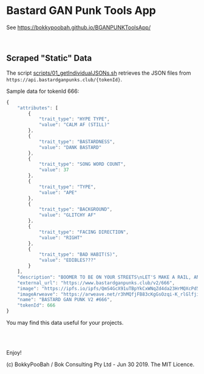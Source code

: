 # Bastard GAN Punk Tools App

See https://bokkypoobah.github.io/BGANPUNKToolsApp/


<br />

## Scraped "Static" Data

The script [scripts/01_getIndividualJSONs.sh](scripts/01_getIndividualJSONs.sh) retrieves the JSON files from `https://api.bastardganpunks.club/{tokenId}`.

Sample data for tokenId 666:

```javascript
{
    "attributes": [
        {
            "trait_type": "HYPE TYPE",
            "value": "CALM AF (STILL)"
        },
        {
            "trait_type": "BASTARDNESS",
            "value": "DANK BASTARD"
        },
        {
            "trait_type": "SONG WORD COUNT",
            "value": 37
        },
        {
            "trait_type": "TYPE",
            "value": "APE"
        },
        {
            "trait_type": "BACKGROUND",
            "value": "GLITCHY AF"
        },
        {
            "trait_type": "FACING DIRECTION",
            "value": "RIGHT"
        },
        {
            "trait_type": "BAD HABIT(S)",
            "value": "EDIBLES???"
        }
    ],
    "description": "BOOMER TO BE ON YOUR STREETS\nLET'S MAKE A RAIL, AND GET A HOLE IN THIS SMALL WAY \nAND YOU KNOW THAT EVERYTHING YOU WANTED WAS NOT TOO MUCH \nYOU SEE THERE'S A HOLE IN MY SOUL \n",
    "external_url": "https://www.bastardganpunks.club/v2/666",
    "image": "https://ipfs.io/ipfs/QmS4GcX91uTBpYkCxWNqZd4da23HrMQXcPd5o2kHujcCcb",
    "imageArweave": "https://arweave.net/r3hMQfjFB83cKgGsOzqi-K_rlGlfjiPsJ4g1XPjuP9A",
    "name": "BASTARD GAN PUNK V2 #666",
    "tokenId": 666
}
```


You may find this data useful for your projects.

<br />

<br />

Enjoy!

(c) BokkyPooBah / Bok Consulting Pty Ltd - Jun 30 2019. The MIT Licence.
